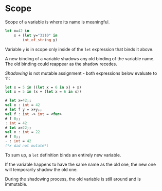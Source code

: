 # Scope

Scope of a variable is where its name is meaningful.

```ocaml
let x=42 in
    x + (let y="3110" in
        int_of_string y)
```
Variable `y` is in scope only inside of the `let` expression that binds it above.

A new binding of a variable shadows any old binding of the variable name.<br>
The old binding could reappear as the shadow recedes.

_Shadowing_ is not mutable assignment - both expressions below evaluate to 11:
```ocaml
let x = 5 in ((let x = 6 in x) + x)
let x = 5 in (x + (let x = 6 in x))
```

```ocaml
# let x=42;;
val x : int = 42
# let f y = x+y;;
val f : int -> int = <fun>
# f 0;;
: int = 42
# let x=22;;
val x : int = 22
# f 0;;
- : int = 42
(*x did not mutate*)
```

To sum up, a `let` definition binds an entirely new variable.

If the variable happens to have the same name as the old one, the new one will temporarily shadow the old one.

During the shadowing process, the old variable is still around and is immutable.